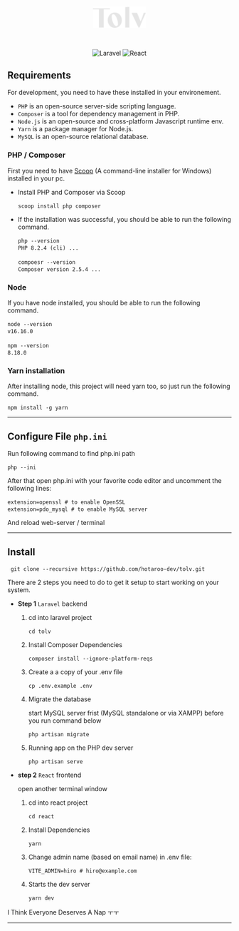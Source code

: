 <br />

<p align="center">
  <picture>
    <source media="(prefers-color-scheme: dark)" srcset="https://github.com/hotaroo-dev/tolv/raw/master/public/tolv-dark.svg" />
    <source media="(prefers-color-scheme: light)" srcset="https://github.com/hotaroo-dev/tolv/raw/master/public/tolv.svg" />
    <img width="120" src="https://github.com/hotaroo-dev/tolv/raw/master/public/tolv-dark.svg" alt="tolv logo" />
  </picture>
</p>

<br />

<p align="center">
  <img src="https://img.shields.io/badge/laravel-FF2D20?style=for-the-badge&logo=laravel&logoColor=white" alt="Laravel"/>
  <img src="https://img.shields.io/badge/react-61DAFB?style=for-the-badge&logo=react&logoColor=black" alt="React"/>
</p>

## Requirements

For development, you need to have these installed in your environement.

- `PHP` is an open-source server-side scripting language.
- `Composer` is a tool for dependency management in PHP.
- `Node.js` is an open-source and cross-platform Javascript runtime env.
- `Yarn` is a package manager for Node.js.
- `MySQL` is an open-source relational database.

### PHP / Composer

First you need to have [Scoop](https://scoop.sh/) (A command-line installer for Windows) installed in your pc.

- Install PHP and Composer via Scoop

      scoop install php composer

- If the installation was successful, you should be able to run the following command.

      php --version
      PHP 8.2.4 (cli) ...

      compoesr --version
      Composer version 2.5.4 ...

### Node

If you have node installed, you should be able to run the following command.

    node --version
    v16.16.0

    npm --version
    8.18.0

### Yarn installation

After installing node, this project will need yarn too, so just run the following command.

    npm install -g yarn

---

## Configure File `php.ini`

Run following command to find php.ini path

    php --ini

After that open php.ini with your favorite code editor and uncomment the following lines:

    extension=openssl # to enable OpenSSL
    extension=pdo_mysql # to enable MySQL server

And reload web-server / terminal

---

## Install

     git clone --recursive https://github.com/hotaroo-dev/tolv.git

There are 2 steps you need to do to get it setup to start working on your system.

- **Step 1** `Laravel` backend

  1.  cd into laravel project

      ```
      cd tolv
      ```

  2.  Install Composer Dependencies

      ```
      composer install --ignore-platform-reqs
      ```

  3.  Create a a copy of your .env file

      ```
      cp .env.example .env
      ```

  4.  Migrate the database

      start MySQL server frist (MySQL standalone or via XAMPP) before you run command below

      ```
      php artisan migrate
      ```

  5.  Running app on the PHP dev server

      ```
      php artisan serve
      ```

- **step 2** `React` frontend

  open another terminal window

  1. cd into react project

     ```
     cd react
     ```

  1. Install Dependencies

     ```
     yarn
     ```

  1. Change admin name (based on email name) in .env file:

     ```
     VITE_ADMIN=hiro # hiro@example.com
     ```

  1. Starts the dev server

     ```
     yarn dev
     ```

I Think Everyone Deserves A Nap ㅜㅜ

---
